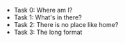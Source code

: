 * Task 0: Where am I?
* Task 1: What's in there?
* Task 2: There is no place like home?
* Task 3: The long format
